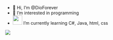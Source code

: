 - 👋 Hi, I’m @DioForever
- 👀 I’m interested in programming 
- <img src="https://icon-library.com/images/java-icon-png/java-icon-png-20.jpg" width=30 height=30> I’m currently learning C#, Java, html, css

<!---
DioForever/DioForever is a ✨ special ✨ repository because its `README.md` (this file) appears on your GitHub profile.
You can click the Preview link to take a look at your changes.
--->

<img src="https://github-readme-stats.vercel.app/api?username=DioForever&&show_icons=true&title_color=FFC300&icon_color=bb2acf&text_color=daf7dc&bg_color=151515">

